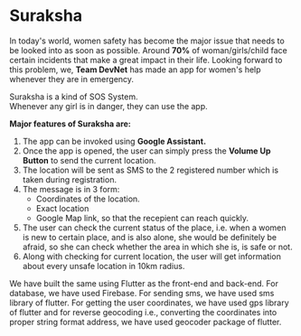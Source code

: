 # Suraksha
In today's world, women safety has become the major issue that needs to be looked into as soon as possible.
Around **70%** of woman/girls/child face certain incidents that make a great impact in their life. 
Looking forward to this problem, we, **Team DevNet** has made an app for women's help whenever they are in emergency.<br>

Suraksha is a kind of SOS System. <br>
Whenever any girl is in danger, they can use the app.

**Major features of Suraksha are:**
<ol>
         <li>The app can be invoked using <b>Google Assistant.</b></li>
         <li>Once the app is opened, the user can simply press the <b>Volume Up Button</b> to send the current location.</li>
         <li>The location will be sent as SMS to the 2 registered number which is taken during registration.</li>
         <li>The message is in 3 form: 
                  <ul>
                           <li> Coordinates of the location.</li>
                           <li>Exact location</li>
                           <li>Google Map link, so that the recepient can reach quickly.</li>
                  </ul>
         <li>The user can check the current status of the place, i.e. when a women is new to certain place, and is also alone, she would be definitely be afraid, so she can check whether the area in which she is, is safe or not.</li>
        <li>Along with checking for current location, the user will get information about every unsafe location in 10km radius.</li>
</ol>

We have built the same using Flutter as the front-end and back-end. For database, we have used Firebase. For sending sms, we have used sms library of flutter. For getting the user coordinates, we have used gps library of flutter and for reverse geocoding i.e., converting the coordinates into proper string format address, we have used geocoder package of flutter.
